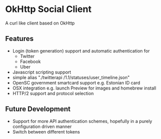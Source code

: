 # OkHttp Social Client

A curl like client based on OkHttp

## Features

- Login (token generation) support and automatic authentication for
    - Twitter
    - Facebook
    - Uber
- Javascript scripting support
- simple alias "./twitterapi /1.1/statuses/user_timeline.json"
- OpenSC government smartcard support e.g. Estonian ID card
- OSX integration e.g. launch Preview for images and homebrew install
- HTTP/2 support and protocol selection

## Future Development

- Support for more API authentication schemes, hopefully in a purely configuration driven manner
- Switch between different tokens
